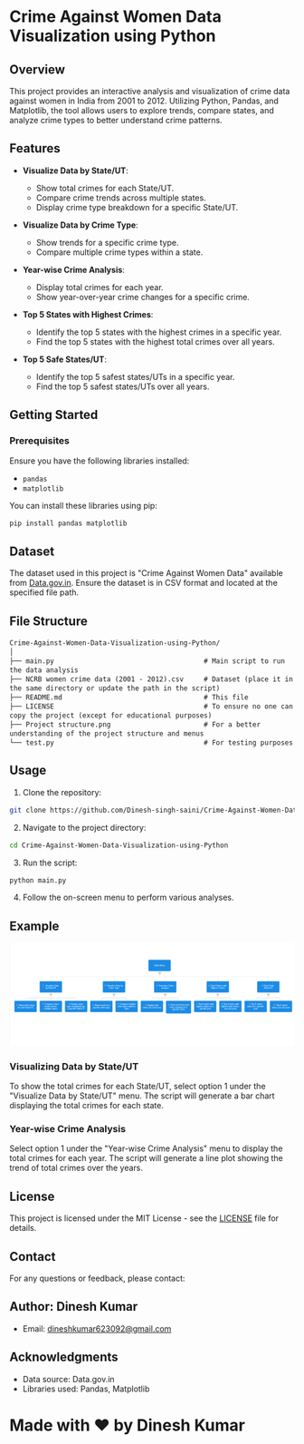 # Crime Against Women Data Visualization using Python

## Overview

This project provides an interactive analysis and visualization of crime data against women in India from 2001 to 2012. Utilizing Python, Pandas, and Matplotlib, the tool allows users to explore trends, compare states, and analyze crime types to better understand crime patterns.

## Features

- **Visualize Data by State/UT**: 
  - Show total crimes for each State/UT.
  - Compare crime trends across multiple states.
  - Display crime type breakdown for a specific State/UT.
  
- **Visualize Data by Crime Type**:
  - Show trends for a specific crime type.
  - Compare multiple crime types within a state.

- **Year-wise Crime Analysis**:
  - Display total crimes for each year.
  - Show year-over-year crime changes for a specific crime.

- **Top 5 States with Highest Crimes**:
  - Identify the top 5 states with the highest crimes in a specific year.
  - Find the top 5 states with the highest total crimes over all years.

- **Top 5 Safe States/UT**:
  - Identify the top 5 safest states/UTs in a specific year.
  - Find the top 5 safest states/UTs over all years.

## Getting Started

### Prerequisites

Ensure you have the following libraries installed:
- `pandas`
- `matplotlib`

You can install these libraries using pip:
```bash
pip install pandas matplotlib
```
## Dataset

The dataset used in this project is "Crime Against Women Data" available from [Data.gov.in](https://www.data.gov.in/resource/crime-against-women-during-2001-2012). Ensure the dataset is in CSV format and located at the specified file path.

## File Structure
```
Crime-Against-Women-Data-Visualization-using-Python/
│
├── main.py                                     # Main script to run the data analysis
├── NCRB women crime data (2001 - 2012).csv     # Dataset (place it in the same directory or update the path in the script)
├── README.md                                   # This file
├── LICENSE                                     # To ensure no one can copy the project (except for educational purposes)
├── Project structure.png                       # For a better understanding of the project structure and menus 
└── test.py                                     # For testing purposes
```

## Usage

1. Clone the repository:
```bash
git clone https://github.com/Dinesh-singh-saini/Crime-Against-Women-Data-Visualization-using-Python.git
```
2. Navigate to the project directory:
```bash
cd Crime-Against-Women-Data-Visualization-using-Python
```
3. Run the script:
```bash
python main.py
```
4. Follow the on-screen menu to perform various analyses.

## Example

![project structure](https://github.com/Dinesh-singh-saini/Crime-Against-Women-Data-Visualization-using-Python/blob/main/Project%20structure.png)

### Visualizing Data by State/UT

To show the total crimes for each State/UT, select option 1 under the "Visualize Data by State/UT" menu. The script will generate a bar chart displaying the total crimes for each state.

### Year-wise Crime Analysis
Select option 1 under the "Year-wise Crime Analysis" menu to display the total crimes for each year. The script will generate a line plot showing the trend of total crimes over the years.

## License

This project is licensed under the MIT License - see the [LICENSE](LICENSE) file for details.

## Contact
For any questions or feedback, please contact:

## Author: Dinesh Kumar
  * Email: dineshkumar623092@gmail.com
    
## Acknowledgments
  * Data source: Data.gov.in
  * Libraries used: Pandas, Matplotlib

# Made with ❤️ by Dinesh Kumar
